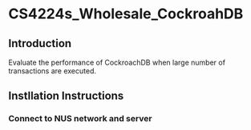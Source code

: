 # CS4224s_Wholesale_CockroahDB
 
## Introduction
Evaluate the performance of CockroachDB when large number of transactions are executed.

## Instllation Instructions
### Connect to NUS network and server
